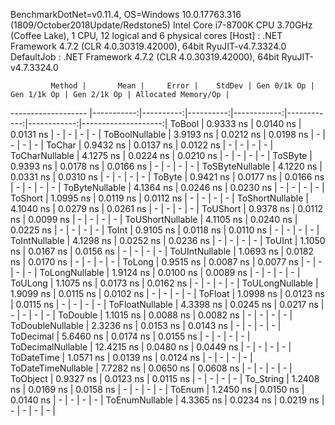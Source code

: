 
BenchmarkDotNet=v0.11.4, OS=Windows 10.0.17763.316 (1809/October2018Update/Redstone5)
Intel Core i7-8700K CPU 3.70GHz (Coffee Lake), 1 CPU, 12 logical and 6 physical cores
  [Host]     : .NET Framework 4.7.2 (CLR 4.0.30319.42000), 64bit RyuJIT-v4.7.3324.0
  DefaultJob : .NET Framework 4.7.2 (CLR 4.0.30319.42000), 64bit RyuJIT-v4.7.3324.0


             Method |       Mean |     Error |    StdDev | Gen 0/1k Op | Gen 1/1k Op | Gen 2/1k Op | Allocated Memory/Op |
------------------- |-----------:|----------:|----------:|------------:|------------:|------------:|--------------------:|
             ToBool |  0.9333 ns | 0.0140 ns | 0.0131 ns |           - |           - |           - |                   - |
     ToBoolNullable |  3.9193 ns | 0.0212 ns | 0.0198 ns |           - |           - |           - |                   - |
             ToChar |  0.9432 ns | 0.0137 ns | 0.0122 ns |           - |           - |           - |                   - |
     ToCharNullable |  4.1275 ns | 0.0224 ns | 0.0210 ns |           - |           - |           - |                   - |
            ToSByte |  0.9393 ns | 0.0178 ns | 0.0166 ns |           - |           - |           - |                   - |
    ToSByteNullable |  4.1220 ns | 0.0331 ns | 0.0310 ns |           - |           - |           - |                   - |
             ToByte |  0.9421 ns | 0.0177 ns | 0.0166 ns |           - |           - |           - |                   - |
     ToByteNullable |  4.1364 ns | 0.0246 ns | 0.0230 ns |           - |           - |           - |                   - |
            ToShort |  1.0995 ns | 0.0119 ns | 0.0112 ns |           - |           - |           - |                   - |
    ToShortNullable |  4.1040 ns | 0.0279 ns | 0.0261 ns |           - |           - |           - |                   - |
           ToUShort |  0.9378 ns | 0.0112 ns | 0.0099 ns |           - |           - |           - |                   - |
   ToUShortNullable |  4.1105 ns | 0.0240 ns | 0.0225 ns |           - |           - |           - |                   - |
              ToInt |  0.9105 ns | 0.0118 ns | 0.0110 ns |           - |           - |           - |                   - |
      ToIntNullable |  4.1298 ns | 0.0252 ns | 0.0236 ns |           - |           - |           - |                   - |
             ToUInt |  1.1050 ns | 0.0167 ns | 0.0156 ns |           - |           - |           - |                   - |
     ToUIntNullable |  1.0693 ns | 0.0182 ns | 0.0170 ns |           - |           - |           - |                   - |
             ToLong |  0.9515 ns | 0.0087 ns | 0.0077 ns |           - |           - |           - |                   - |
     ToLongNullable |  1.9124 ns | 0.0100 ns | 0.0089 ns |           - |           - |           - |                   - |
            ToULong |  1.1075 ns | 0.0173 ns | 0.0162 ns |           - |           - |           - |                   - |
    ToULongNullable |  1.9099 ns | 0.0115 ns | 0.0102 ns |           - |           - |           - |                   - |
            ToFloat |  1.0998 ns | 0.0123 ns | 0.0115 ns |           - |           - |           - |                   - |
    ToFloatNullable |  4.3398 ns | 0.0245 ns | 0.0217 ns |           - |           - |           - |                   - |
           ToDouble |  1.1015 ns | 0.0088 ns | 0.0082 ns |           - |           - |           - |                   - |
   ToDoubleNullable |  2.3236 ns | 0.0153 ns | 0.0143 ns |           - |           - |           - |                   - |
          ToDecimal |  5.6460 ns | 0.0174 ns | 0.0155 ns |           - |           - |           - |                   - |
  ToDecimalNullable | 12.4215 ns | 0.0480 ns | 0.0449 ns |           - |           - |           - |                   - |
         ToDateTime |  1.0571 ns | 0.0139 ns | 0.0124 ns |           - |           - |           - |                   - |
 ToDateTimeNullable |  7.7282 ns | 0.0650 ns | 0.0608 ns |           - |           - |           - |                   - |
           ToObject |  0.9327 ns | 0.0123 ns | 0.0115 ns |           - |           - |           - |                   - |
          To_String |  1.2408 ns | 0.0169 ns | 0.0158 ns |           - |           - |           - |                   - |
             ToEnum |  1.2450 ns | 0.0150 ns | 0.0140 ns |           - |           - |           - |                   - |
     ToEnumNullable |  4.3365 ns | 0.0234 ns | 0.0219 ns |           - |           - |           - |                   - |
